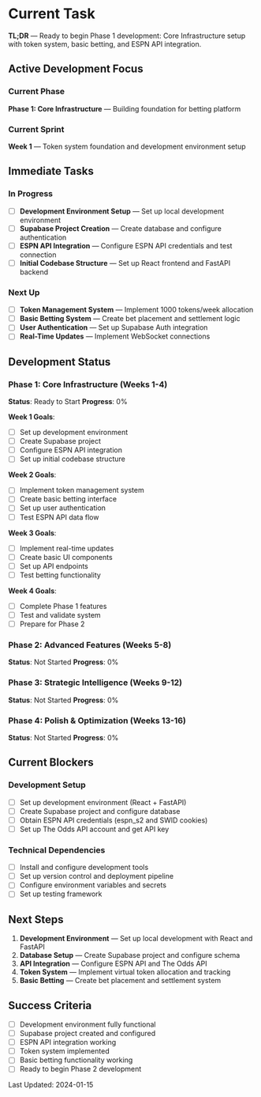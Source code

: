 # Current Task

**TL;DR** — Ready to begin Phase 1 development: Core Infrastructure setup with token system, basic betting, and ESPN API integration.

## Active Development Focus

### Current Phase
**Phase 1: Core Infrastructure** — Building foundation for betting platform

### Current Sprint
**Week 1** — Token system foundation and development environment setup

## Immediate Tasks

### In Progress
- [ ] **Development Environment Setup** — Set up local development environment
- [ ] **Supabase Project Creation** — Create database and configure authentication
- [ ] **ESPN API Integration** — Configure ESPN API credentials and test connection
- [ ] **Initial Codebase Structure** — Set up React frontend and FastAPI backend

### Next Up
- [ ] **Token Management System** — Implement 1000 tokens/week allocation
- [ ] **Basic Betting System** — Create bet placement and settlement logic
- [ ] **User Authentication** — Set up Supabase Auth integration
- [ ] **Real-Time Updates** — Implement WebSocket connections

## Development Status

### Phase 1: Core Infrastructure (Weeks 1-4)
**Status**: Ready to Start
**Progress**: 0%

**Week 1 Goals**:
- [ ] Set up development environment
- [ ] Create Supabase project
- [ ] Configure ESPN API integration
- [ ] Set up initial codebase structure

**Week 2 Goals**:
- [ ] Implement token management system
- [ ] Create basic betting interface
- [ ] Set up user authentication
- [ ] Test ESPN API data flow

**Week 3 Goals**:
- [ ] Implement real-time updates
- [ ] Create basic UI components
- [ ] Set up API endpoints
- [ ] Test betting functionality

**Week 4 Goals**:
- [ ] Complete Phase 1 features
- [ ] Test and validate system
- [ ] Prepare for Phase 2

### Phase 2: Advanced Features (Weeks 5-8)
**Status**: Not Started
**Progress**: 0%

### Phase 3: Strategic Intelligence (Weeks 9-12)
**Status**: Not Started
**Progress**: 0%

### Phase 4: Polish & Optimization (Weeks 13-16)
**Status**: Not Started
**Progress**: 0%

## Current Blockers

### Development Setup
- [ ] Set up development environment (React + FastAPI)
- [ ] Create Supabase project and configure database
- [ ] Obtain ESPN API credentials (espn_s2 and SWID cookies)
- [ ] Set up The Odds API account and get API key

### Technical Dependencies
- [ ] Install and configure development tools
- [ ] Set up version control and deployment pipeline
- [ ] Configure environment variables and secrets
- [ ] Set up testing framework

## Next Steps

1. **Development Environment** — Set up local development with React and FastAPI
2. **Database Setup** — Create Supabase project and configure schema
3. **API Integration** — Configure ESPN API and The Odds API
4. **Token System** — Implement virtual token allocation and tracking
5. **Basic Betting** — Create bet placement and settlement system

## Success Criteria

- [ ] Development environment fully functional
- [ ] Supabase project created and configured
- [ ] ESPN API integration working
- [ ] Token system implemented
- [ ] Basic betting functionality working
- [ ] Ready to begin Phase 2 development

Last Updated: 2024-01-15